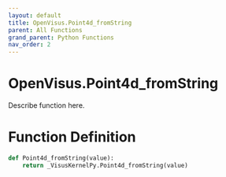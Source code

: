 ```yaml
---
layout: default
title: OpenVisus.Point4d_fromString
parent: All Functions
grand_parent: Python Functions
nav_order: 2
---
```


# OpenVisus.Point4d_fromString

Describe function here.

# Function Definition

```python
def Point4d_fromString(value):
    return _VisusKernelPy.Point4d_fromString(value)
```